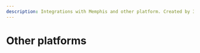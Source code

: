 ```yaml
---
description: Integrations with Memphis and other platform. Created by 3rd party vendors
---
```


# Other platforms

